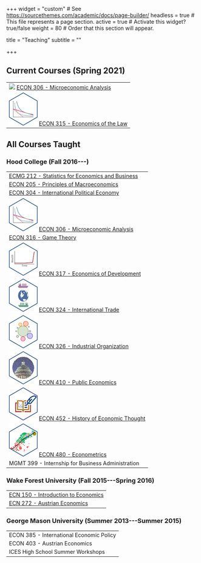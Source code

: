 +++
widget = "custom"  # See https://sourcethemes.com/academic/docs/page-builder/
headless = true  # This file represents a page section.
active = true  # Activate this widget? true/false
weight = 80  # Order that this section will appear.

title = "Teaching"
subtitle = ""

+++

## Current Courses (Spring 2021)

|     |
|:----|
| ![](https://nostalgic-mcnulty-931307.netlify.app/static/img/micro_hex.png) [ECON 306 - Microeconomic Analysis](http://microS21.classes.ryansafner.com) |
| ![](../../static/img/micro_hex.png) [ECON 315 - Economics of the Law](http://lawS21.classes.ryansafner.com) |

## All Courses Taught

### Hood College (Fall 2016---)

|     |
|:----|
| [ECMG 212 - Statistics for Economics and Business](courses/ECMG212) |
| [ECON 205 - Principles of Macroeconomics](courses/ECON205) |
| [ECON 304 - International Political Economy](courses/ECON304) |
| ![](../../static/img/micro_hex.png) [ECON 306 - Microeconomic Analysis](http://microF20.classes.ryansafner.com) |
| [ECON 316 - Game Theory](courses/ECON316) |
| ![](../../static/img/dev_hex.png) [ECON 317 - Economics of Development](https://devf19.classes.ryansafner.com) |
| ![](../../static/img/trade_hex.png) [ECON 324 - International Trade](http://tradeF20.classes.ryansafner.com) |
| ![](../../static/img/io_hex.png) [ECON 326 - Industrial Organization](https://ios20.classes.ryansafner.com) |
| ![](../../static/img/public_hex.png) [ECON 410 - Public Economics](https://publics20.classes.ryansafner.com) |
| ![](../../static/img/thought_hex.png) [ECON 452 - History of Economic Thought](http://thoughtF20.classes.ryansafner.com) |
| ![](../../static/img/metrics_hex.png) [ECON 480 - Econometrics](http://metricsF20.classes.ryansafner.com) |
| MGMT 399 - Internship for Business Administration |

### Wake Forest University (Fall 2015---Spring 2016)

|     |
|:----|
| [ECN 150 - Introduction to Economics](https://www.dropbox.com/s/w03rizmeov387tb/ECN_150C_Syllabus_Safner.pdf?dl=0) |
| [ECN 272 - Austrian Economics](https://www.dropbox.com/s/f1ddw84rggv7zod/Austrian_Economics_Syllabus.pdf?dl=0) |

### George Mason University (Summer 2013---Summer 2015)

|     |
|:----|
| ECON 385 - International Economic Policy |
| ECON 403 - Austrian Economics |
| ICES High School Summer Workshops |
